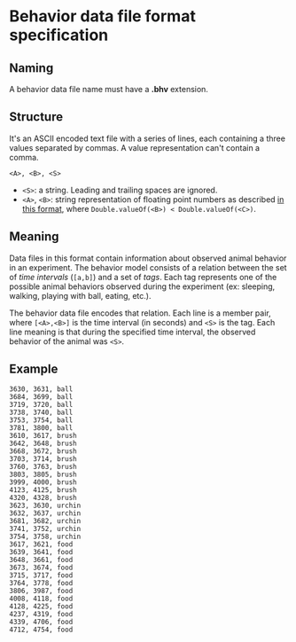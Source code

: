 # Behavior data file format specification #


## Naming ##

A behavior data file name must have a **.bhv** extension.


## Structure ##

It's an ASCII encoded text file with a series of lines, each containing a three values
separated by commas. A value representation can't contain a comma.

` <A>, <B>, <S> `

  * `<S>`: a string. Leading and trailing spaces are ignored.
  * `<A>`, `<B>`: string representation of floating point numbers as described [in this format](http://download.oracle.com/javase/6/docs/api/java/lang/Double.html#valueOf(java.lang.String)), where `Double.valueOf(<B>) < Double.valueOf(<C>)`.


## Meaning ##

Data files in this format contain information about observed animal behavior in an
experiment. The behavior model consists of a relation between the set of _time intervals_
(`[a,b]`) and a set of _tags_. Each tag represents one of the possible animal behaviors
observed during the experiment (ex: sleeping, walking, playing with ball, eating, etc.).

The behavior data file encodes that relation. Each line is a member pair, where
`[<A>,<B>]` is the time interval (in seconds) and `<S>` is the tag. Each line meaning is
that during the specified time interval, the observed behavior of the animal was `<S>`.


## Example ##

```
3630, 3631, ball
3684, 3699, ball
3719, 3720, ball
3738, 3740, ball
3753, 3754, ball
3781, 3800, ball
3610, 3617, brush
3642, 3648, brush
3668, 3672, brush
3703, 3714, brush
3760, 3763, brush
3803, 3805, brush
3999, 4000, brush
4123, 4125, brush
4320, 4328, brush
3623, 3630, urchin
3632, 3637, urchin
3681, 3682, urchin
3741, 3752, urchin
3754, 3758, urchin
3617, 3621, food
3639, 3641, food
3648, 3661, food
3673, 3674, food
3715, 3717, food
3764, 3778, food
3806, 3987, food
4008, 4118, food
4128, 4225, food
4237, 4319, food
4339, 4706, food
4712, 4754, food
```
